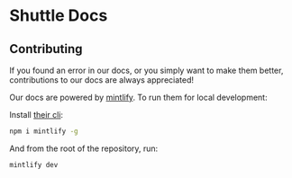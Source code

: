 # Shuttle Docs
## Contributing
If you found an error in our docs, or you simply want to make them better, contributions to our docs are always appreciated!

Our docs are powered by [mintlify](https://mintlify.com/). To run them for local development:

Install [their cli](https://www.npmjs.com/package/mintlify):

```bash
npm i mintlify -g
```

And from the root of the repository, run:

```bash
mintlify dev
```
